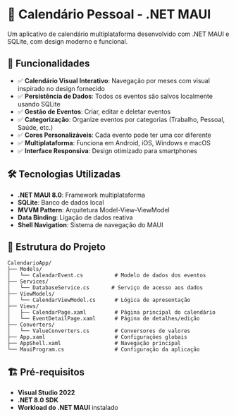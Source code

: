 # 📅 Calendário Pessoal - .NET MAUI

Um aplicativo de calendário multiplataforma desenvolvido com .NET MAUI e SQLite, com design moderno e funcional.

## 🚀 Funcionalidades

- ✅ **Calendário Visual Interativo**: Navegação por meses com visual inspirado no design fornecido
- ✅ **Persistência de Dados**: Todos os eventos são salvos localmente usando SQLite
- ✅ **Gestão de Eventos**: Criar, editar e deletar eventos
- ✅ **Categorização**: Organize eventos por categorias (Trabalho, Pessoal, Saúde, etc.)
- ✅ **Cores Personalizáveis**: Cada evento pode ter uma cor diferente
- ✅ **Multiplataforma**: Funciona em Android, iOS, Windows e macOS
- ✅ **Interface Responsiva**: Design otimizado para smartphones

## 🛠️ Tecnologias Utilizadas

- **.NET MAUI 8.0**: Framework multiplataforma
- **SQLite**: Banco de dados local
- **MVVM Pattern**: Arquitetura Model-View-ViewModel
- **Data Binding**: Ligação de dados reativa
- **Shell Navigation**: Sistema de navegação do MAUI

## 📁 Estrutura do Projeto

```
CalendarioApp/
├── Models/
│   └── CalendarEvent.cs          # Modelo de dados dos eventos
├── Services/
│   └── DatabaseService.cs       # Serviço de acesso aos dados
├── ViewModels/
│   └── CalendarViewModel.cs      # Lógica de apresentação
├── Views/
│   ├── CalendarPage.xaml         # Página principal do calendário
│   └── EventDetailPage.xaml      # Página de detalhes/edição
├── Converters/
│   └── ValueConverters.cs        # Conversores de valores
├── App.xaml                      # Configurações globais
├── AppShell.xaml                 # Navegação principal
└── MauiProgram.cs                # Configuração da aplicação
```

## 🏗️ Pré-requisitos

- **Visual Studio 2022**
- **.NET 8.0 SDK**
- **Workload do .NET MAUI** instalado
